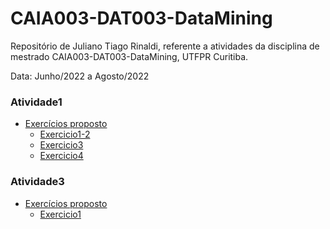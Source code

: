 # CAIA003-DAT003-DataMining

Repositório de Juliano Tiago Rinaldi, referente a atividades da disciplina de mestrado CAIA003-DAT003-DataMining, UTFPR Curitiba.

Data: Junho/2022 a Agosto/2022

### Atividade1
 - [Exercícios proposto](Atividade1/exercicio1-coleta.pdf)
    - [Exercicio1-2](Atividade1/Exercicio1-2/Exercício_1[Twitter][Juliano_Rinaldi_CAIA003_DAT003].ipynb)
    - [Exercicio3](Atividade1/Exercicio3/Exercício_1[ExtractViews][Juliano_Rinaldi_CAIA003_DAT003].ipynb)
    - [Exercicio4](Atividade1/Exercicio4/readme.md)
### Atividade3
 - [Exercícios proposto](Atividade3/Exercicio1/exercício3-árvores-e-regras-de-classificação.pdf)
    - [Exercicio1](Atividade3/Exercicio1/readme.md)